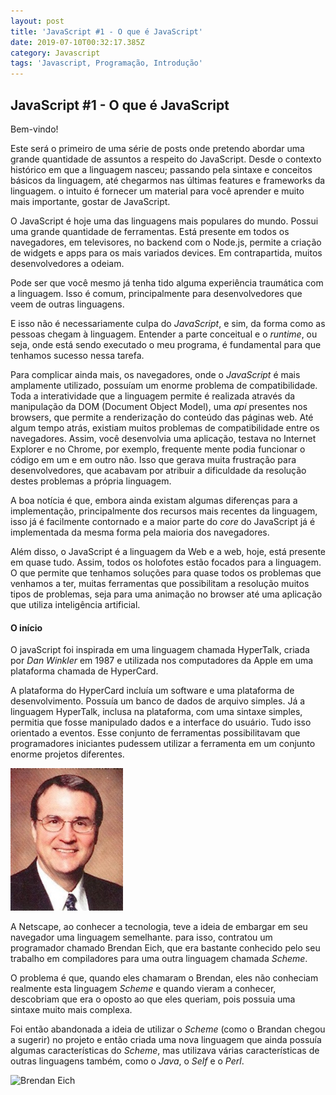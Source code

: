 ```yaml
---
layout: post
title: 'JavaScript #1 - O que é JavaScript'
date: 2019-07-10T00:32:17.385Z
category: Javascript
tags: 'Javascript, Programação, Introdução'
---
```

## JavaScript #1 - O que é JavaScript

Bem-vindo!

Este será o primeiro de uma série de posts onde pretendo abordar uma grande quantidade de assuntos a respeito do JavaScript. Desde o contexto histórico em que a linguagem nasceu; passando pela sintaxe e conceitos básicos da linguagem, até chegarmos nas últimas features e frameworks da linguagem. o intuito é fornecer um material para você aprender e muito mais importante, gostar de JavaScript.

O JavaScript é hoje uma das linguagens mais populares do mundo. Possui uma grande quantidade de ferramentas. Está presente em todos os navegadores, em televisores, no backend com o Node.js, permite a criação de widgets e apps para os mais variados devices. Em contrapartida, muitos desenvolvedores a odeiam.

Pode ser que você mesmo já tenha tido alguma experiência traumática com a linguagem. Isso é comum, principalmente para desenvolvedores que veem de outras linguagens.

E isso não é necessariamente culpa do _JavaScript_, e sim, da forma como as pessoas chegam à linguagem. Entender a parte conceitual e o _runtime_, ou seja, onde está sendo executado o meu programa, é fundamental para que tenhamos sucesso nessa tarefa. 

Para complicar ainda mais, os navegadores, onde o _JavaScript_ é mais amplamente utilizado, possuíam um enorme problema de compatibilidade. Toda a interatividade que a linguagem permite é realizada através da manipulação da DOM (Document Object Model), uma _api_ presentes nos browsers, que permite a renderização do conteúdo das páginas web. Até algum tempo atrás, existiam muitos problemas de compatibilidade entre os navegadores. Assim, você desenvolvia uma aplicação, testava no Internet Explorer e no Chrome, por exemplo, frequente mente podia funcionar o código em um e em outro não. Isso que gerava muita frustração para desenvolvedores, que acabavam por atribuir a dificuldade da resolução destes problemas a própria linguagem. 

A boa notícia é que, embora ainda existam algumas diferenças para a implementação, principalmente dos recursos mais recentes da linguagem, isso já é facilmente contornado e a maior parte do _core_ do JavaScript já é implementada da mesma forma pela maioria dos navegadores.

Além disso, o JavaScript é a linguagem da Web e a web, hoje, está presente em quase tudo. Assim, todos os holofotes estão focados para a linguagem. O que permite que tenhamos soluções para quase todos os problemas que venhamos a ter, muitas ferramentas que possibilitam a resolução muitos tipos de problemas, seja para uma animação no browser até uma aplicação que utiliza inteligência artificial.

#### O início

O javaScript foi inspirada em uma linguagem chamada HyperTalk, criada por _Dan Winkler_ em 1987 e utilizada nos computadores da Apple em uma plataforma chamada de HyperCard. 

A plataforma do HyperCard incluía um software e uma plataforma de desenvolvimento. Possuía um banco de dados de arquivo simples. Já a linguagem HyperTalk, inclusa na plataforma, com uma sintaxe simples, permitia que fosse manipulado dados e a interface do usuário. Tudo isso orientado a eventos. Esse conjunto de ferramentas possibilitavam que programadores iniciantes pudessem utilizar a ferramenta em um conjunto enorme projetos diferentes.

![Dan Winkler](/assets/danwinkler.jpg "Dan Winkler - Criador do HyperTalk")

A Netscape, ao conhecer a tecnologia, teve a ideia de embargar em seu navegador uma linguagem semelhante. para isso, contratou um programador chamado Brendan Eich, que era bastante conhecido pelo seu trabalho em compiladores para uma outra linguagem chamada _Scheme_. 

O problema é que, quando eles chamaram o Brendan, eles não conheciam realmente esta linguagem _Scheme_ e quando vieram a conhecer, descobriam que era o oposto ao que eles queriam, pois possuia uma sintaxe muito mais complexa.

Foi então abandonada a ideia de utilizar o _Scheme_ (como o Brandan chegou a sugerir) no projeto e então criada uma nova linguagem que ainda possuía algumas características do _Scheme_, mas utilizava várias características de outras linguagens também, como o _Java_, o _Self_ e o _Perl_.

![Brendan Eich](/assets/brendaneich.jpg=100x20 "Brendan Eich - Criador do JavaScript")
